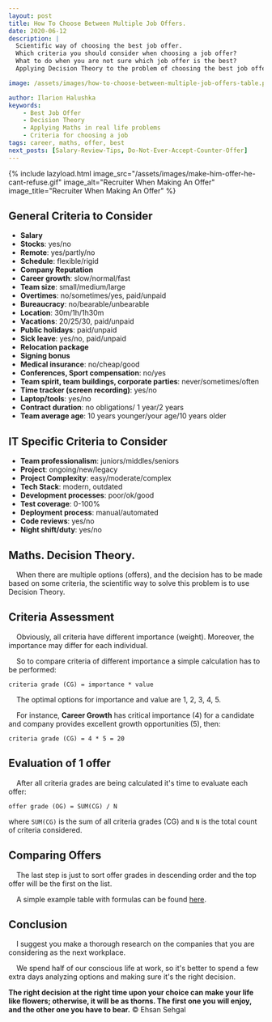 ```yaml
---
layout: post
title: How To Choose Between Multiple Job Offers.
date: 2020-06-12
description: |
  Scientific way of choosing the best job offer. 
  Which criteria you should consider when choosing a job offer? 
  What to do when you are not sure which job offer is the best? 
  Applying Decision Theory to the problem of choosing the best job offer.

image: /assets/images/how-to-choose-between-multiple-job-offers-table.png

author: Ilarion Halushka
keywords:
    - Best Job Offer
    - Decision Theory
    - Applying Maths in real life problems
    - Criteria for choosing a job
tags: career, maths, offer, best
next_posts: [Salary-Review-Tips, Do-Not-Ever-Accept-Counter-Offer]
---
```


{% include lazyload.html image_src="/assets/images/make-him-offer-he-cant-refuse.gif" image_alt="Recruiter When Making An Offer" image_title="Recruiter When Making An Offer" %}

## General Criteria to Consider

* **Salary**
* **Stocks**: yes/no
* **Remote**: yes/partly/no
* **Schedule**: flexible/rigid
* **Company Reputation**
* **Career growth**: slow/normal/fast
* **Team size**: small/medium/large
* **Overtimes**: no/sometimes/yes, paid/unpaid
* **Bureaucracy**: no/bearable/unbearable
* **Location**: 30m/1h/1h30m
* **Vacations**: 20/25/30, paid/unpaid
* **Public holidays**: paid/unpaid
* **Sick leave**: yes/no, paid/unpaid
* **Relocation package**
* **Signing bonus**
* **Medical insurance**: no/cheap/good
* **Conferences, Sport compensation**: no/yes 
* **Team spirit, team buildings, corporate parties**: never/sometimes/often 
* **Time tracker (screen recording)**: yes/no
* **Laptop/tools**: yes/no
* **Contract duration**: no obligations/ 1 year/2 years
* **Team average age**: 10 years younger/your age/10 years older

## IT Specific Criteria to Consider

* **Team professionalism**: juniors/middles/seniors
* **Project**: ongoing/new/legacy
* **Project Complexity**: easy/moderate/complex
* **Tech Stack**: modern, outdated
* **Development processes**: poor/ok/good
* **Test coverage**: 0-100%
* **Deployment process**: manual/automated
* **Code reviews**: yes/no
* **Night shift/duty**: yes/no

## Maths. Decision Theory.

&nbsp;&nbsp;&nbsp; When there are multiple options (offers), and the decision has to be made based on some criteria,
the scientific way to solve this problem is to use Decision Theory.

## Criteria Assessment

&nbsp;&nbsp;&nbsp; Obviously, all criteria have different importance (weight). Moreover, the importance may differ for each individual.

&nbsp;&nbsp;&nbsp; So to compare criteria of different importance a simple calculation has to be performed:

```criteria grade (CG) = importance * value```

&nbsp;&nbsp;&nbsp; The optimal options for importance and value are 1, 2, 3, 4, 5.

&nbsp;&nbsp;&nbsp; For instance, **Career Growth** has critical importance (4) for a candidate
 and company provides excellent growth opportunities (5), then: 
 
```criteria grade (CG) = 4 * 5 = 20```

## Evaluation of 1 offer

&nbsp;&nbsp;&nbsp; After all criteria grades are being calculated it's time to evaluate each offer:

```offer grade (OG) = SUM(CG) / N```

where `SUM(CG)` is the sum of all criteria grades (CG) and `N` is the total count of criteria considered.

## Comparing Offers

&nbsp;&nbsp;&nbsp; The last step is just to sort offer grades in descending order and the top offer will be the first on the list.

&nbsp;&nbsp;&nbsp; A simple example table with formulas can be found [here](https://docs.google.com/spreadsheets/d/1FxxJnf5xfQh8zEDunn90jcqkF2UM8rv2e9bo47EbXLQ/edit?usp=sharing).

## Conclusion

&nbsp;&nbsp;&nbsp; I suggest you make a thorough research on the companies that you are considering as the next workplace.

&nbsp;&nbsp;&nbsp; We spend half of our conscious life at work, so it's better to spend a few extra days analyzing options and making sure it's the right decision.
 
**The right decision at the right time upon your choice can make your life like flowers; otherwise, it will be as thorns. The first one you will enjoy, and the other one you have to bear.**
© Ehsan Sehgal








